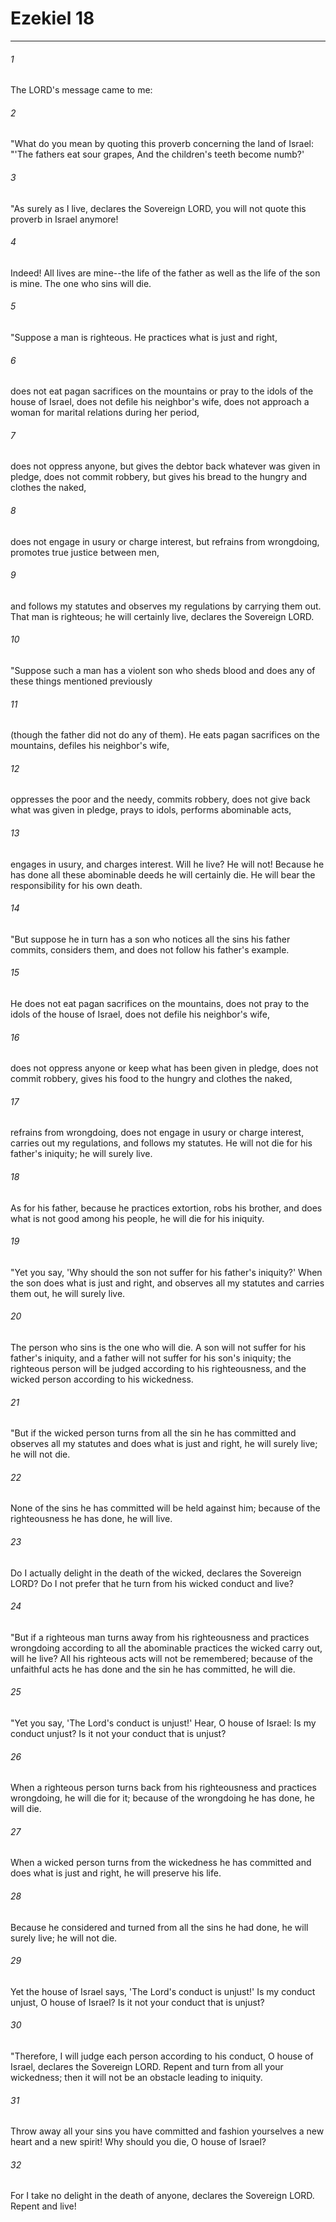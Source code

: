 # Ezekiel 18
***



###### 1 
The LORD's message came to me: 

###### 2 
"What do you mean by quoting this proverb concerning the land of Israel: "'The fathers eat sour grapes, And the children's teeth become numb?' 

###### 3 
"As surely as I live, declares the Sovereign LORD, you will not quote this proverb in Israel anymore! 

###### 4 
Indeed! All lives are mine--the life of the father as well as the life of the son is mine. The one who sins will die. 

###### 5 
"Suppose a man is righteous. He practices what is just and right, 

###### 6 
does not eat pagan sacrifices on the mountains or pray to the idols of the house of Israel, does not defile his neighbor's wife, does not approach a woman for marital relations during her period, 

###### 7 
does not oppress anyone, but gives the debtor back whatever was given in pledge, does not commit robbery, but gives his bread to the hungry and clothes the naked, 

###### 8 
does not engage in usury or charge interest, but refrains from wrongdoing, promotes true justice between men, 

###### 9 
and follows my statutes and observes my regulations by carrying them out. That man is righteous; he will certainly live, declares the Sovereign LORD. 

###### 10 
"Suppose such a man has a violent son who sheds blood and does any of these things mentioned previously 

###### 11 
(though the father did not do any of them). He eats pagan sacrifices on the mountains, defiles his neighbor's wife, 

###### 12 
oppresses the poor and the needy, commits robbery, does not give back what was given in pledge, prays to idols, performs abominable acts, 

###### 13 
engages in usury, and charges interest. Will he live? He will not! Because he has done all these abominable deeds he will certainly die. He will bear the responsibility for his own death. 

###### 14 
"But suppose he in turn has a son who notices all the sins his father commits, considers them, and does not follow his father's example. 

###### 15 
He does not eat pagan sacrifices on the mountains, does not pray to the idols of the house of Israel, does not defile his neighbor's wife, 

###### 16 
does not oppress anyone or keep what has been given in pledge, does not commit robbery, gives his food to the hungry and clothes the naked, 

###### 17 
refrains from wrongdoing, does not engage in usury or charge interest, carries out my regulations, and follows my statutes. He will not die for his father's iniquity; he will surely live. 

###### 18 
As for his father, because he practices extortion, robs his brother, and does what is not good among his people, he will die for his iniquity. 

###### 19 
"Yet you say, 'Why should the son not suffer for his father's iniquity?' When the son does what is just and right, and observes all my statutes and carries them out, he will surely live. 

###### 20 
The person who sins is the one who will die. A son will not suffer for his father's iniquity, and a father will not suffer for his son's iniquity; the righteous person will be judged according to his righteousness, and the wicked person according to his wickedness. 

###### 21 
"But if the wicked person turns from all the sin he has committed and observes all my statutes and does what is just and right, he will surely live; he will not die. 

###### 22 
None of the sins he has committed will be held against him; because of the righteousness he has done, he will live. 

###### 23 
Do I actually delight in the death of the wicked, declares the Sovereign LORD? Do I not prefer that he turn from his wicked conduct and live? 

###### 24 
"But if a righteous man turns away from his righteousness and practices wrongdoing according to all the abominable practices the wicked carry out, will he live? All his righteous acts will not be remembered; because of the unfaithful acts he has done and the sin he has committed, he will die. 

###### 25 
"Yet you say, 'The Lord's conduct is unjust!' Hear, O house of Israel: Is my conduct unjust? Is it not your conduct that is unjust? 

###### 26 
When a righteous person turns back from his righteousness and practices wrongdoing, he will die for it; because of the wrongdoing he has done, he will die. 

###### 27 
When a wicked person turns from the wickedness he has committed and does what is just and right, he will preserve his life. 

###### 28 
Because he considered and turned from all the sins he had done, he will surely live; he will not die. 

###### 29 
Yet the house of Israel says, 'The Lord's conduct is unjust!' Is my conduct unjust, O house of Israel? Is it not your conduct that is unjust? 

###### 30 
"Therefore, I will judge each person according to his conduct, O house of Israel, declares the Sovereign LORD. Repent and turn from all your wickedness; then it will not be an obstacle leading to iniquity. 

###### 31 
Throw away all your sins you have committed and fashion yourselves a new heart and a new spirit! Why should you die, O house of Israel? 

###### 32 
For I take no delight in the death of anyone, declares the Sovereign LORD. Repent and live!
